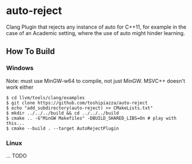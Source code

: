 # auto-reject
Clang Plugin that rejects any instance of auto for C++11,
for example in the case of an Academic setting, where the
use of auto might hinder learning.

## How To Build

### Windows

Note: must use MinGW-w64 to compile, not just MinGW.
MSVC++ doesn't work either

```
$ cd llvm/tools/clang/examples
$ git clone https://github.com/toshipiazza/auto-reject
$ echo "add_subdirectory(auto-reject) >> CMakeLists.txt"
$ mkdir ../../../build && cd ../../../build
$ cmake .. -G"MinGW Makefiles" -DBUILD_SHARED_LIBS=On # play with this...
$ cmake --build . --target AutoRejectPlugin
```

### Linux
... TODO
